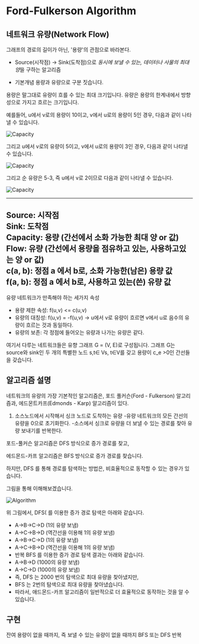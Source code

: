 # Ford-Fulkerson Algorithm

## 네트워크 유량(Network Flow)

그래프의 경로의 길이가 아닌, '용량'의 관점으로 바라본다.

- Source(시작점) -> Sink(도착점)으로 *동시에 보낼 수 있는, 데이터나 사물의 최대 양*을 구하는 알고리즘

- 기본개념
용량과 유량으로 구분 짓습니다.

용량은 말그대로 유량이 흐를 수 있는 최대 크기입니다.
유량은 용량의 한계내에서 방향성으로 가지고 흐르는 크기입니다.

예를들어, u에서 v로의 용량이 10이고, v에서 u로의 용량이 5인 경우, 다음과 같이 나타낼 수 있습니다. 

![Capacity](https://postfiles.pstatic.net/MjAxOTAyMjVfMzIg/MDAxNTUxMDg0NTUyNjg3.tb9TlZklxw-kScWjUItHFg3Yt1w7S0D0P-gKHPTX16Yg.SRMP_8MH1uAmFFgN_Ggw2C-SdPxch0JDE77WvXxcEp8g.PNG.na_qa/SE-3aba914c-cda3-4daa-8cf5-18caff5f74f9.png?type=w773)

그리고 u에서 v로의 유량이 5이고, v에서 u로의 용량이 3인 경우, 다음과 같이 나타낼 수 있습니다.

![Capacity](https://postfiles.pstatic.net/MjAxOTAyMjVfMjA3/MDAxNTUxMDg0NTkwNzM3.ns59cWgfqam7lGx-EbsbQd10HryVL2invSpj7sPUVXEg.y96RkVIhn2nw-lzHEA7kGglPiNvUVkULOS5DKbjwuxUg.PNG.na_qa/SE-f8762aa8-495d-45bb-89ba-c52813e24851.png?type=w773)

그리고 순 유량은 5-3, 즉 u에서 v로 2이므로 다음과 같이 나타낼 수 있습니다.

![Capacity](https://postfiles.pstatic.net/MjAxOTAyMjVfMjM0/MDAxNTUxMDg0NjgzODA3.oYFBa7XLEZqXhwDyYZCqOp8Du-u4U9CE_iRSn2bMH70g.nbxfOqJCp4wU1E_mCoMe13oQj7EGZhIh7bnfc5BBUmQg.PNG.na_qa/SE-b244df7a-55a3-4831-9e82-02361bab0b0f.png?type=w773)

---
 Source: 시작점  
 Sink: 도착점  
 Capacity: 용량 (간선에서 소화 가능한 최대 양 or 값)   
 Flow: 유량 (간선에서 용량을 점유하고 있는, 사용하고있는 양 or 값)     
 c(a, b): 정점 a 에서 b로, 소화 가능한(남은) 용량 값   
 f(a, b): 정점 a 에서 b로, 사용하고 있는(쓴) 유량 값   
 --- 
 
 유량 네트워크가 만족해야 하는 세가지 속성
 - 용량 제한 속성: f(u,v) <= c(u,v)
 - 유량의 대칭성: f(u,v) = -f(u,v) -> u에서 v로 유량이 흐르면 v에서 u로 음수의 유량이 흐르는 것과 동일하다.
 - 유량의 보존: 각 정점에 들어오는 유량과 나가는 유량은 같다.

여기서 다루는 네트워크들은 유향 그래프 G = (V, E)로 구성됩니다. 그래프 G는 source와 sink인 두 개의 특별한 노드 s,t∈ Vs, t∈V를 갖고 용량이 c_e >0인 간선들을 갖습니다.



## 알고리즘 설명

네트워크의 유량의 가장 기본적인 알고리즘은, 포드 풀커슨(Ford - Fulkerson) 알고리즘과, 에드몬트카프(Edmonds - Karp) 알고리즘이 있다.

1. 소스노드에서 시작해서 싱크 노드로 도착하는 유량 
-유량 네트워크의 모든 간선의 유량을 0으로 초기화한다.
-소스에서 싱크로 유량을 더 보낼 수 있는 경로를 찾아 유량 보내기를 반복한다.

포드-풀커슨 알고리즘은 DFS 방식으로 증가 경로를 찾고,

에드몬드-카프 알고리즘은 BFS 방식으로 증가 경로를 찾습니다.

하지만, DFS 를 통해 경로를 탐색하는 방법은, 비효율적으로 동작할 수 있는 경우가 있습니다.

그림을 통해 이해해보겠습니다.

![Algorithm](https://img1.daumcdn.net/thumb/R1280x0/?scode=mtistory2&fname=https%3A%2F%2Fblog.kakaocdn.net%2Fdn%2Fb1wkEf%2Fbtrn1zzImKX%2FkFqrs5B8VOhgCnV4kjMKI1%2Fimg.png)

위 그림에서, DFS( 를 이용한 증가 경로 탐색은 아래와 같습니다.
- A→B→C→D (1의 유량 보냄)
- A→C→B→D (역간선을 이용해 1의 유량 보냄)
- A→B→C→D (1의 유량 보냄)
- A→C→B→D (역간선을 이용해 1의 유량 보냄)
- 반복
BFS 를 이용한 증가 경로 탐색 결과는 아래와 같습니다.
- A→B→D (1000의 유량 보냄)
- A→C→D (1000의 유량 보냄)
- 즉, DFS 는 2000 번의 탐색으로 최대 유량을 찾아냈지만,
- BFS 는 2번의 탐색으로 최대 유량을 찾아냈습니다.
- 따라서, 애드몬드-카프 알고리즘이 일반적으로 더 효율적으로 동작하는 것을 알 수 있습니다.


## 구현
잔여 용량이 없을 때까지, 즉 보낼 수 있는 유량이 없을 때까지 BFS 또는 DFS 반복

